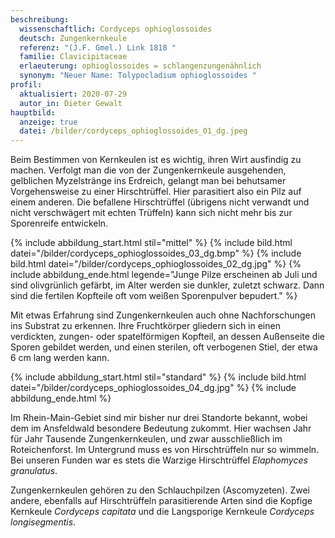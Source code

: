 ```yaml
---
beschreibung:
  wissenschaftlich: Cordyceps ophioglossoides
  deutsch: Zungenkernkeule
  referenz: "(J.F. Gmel.) Link 1818 "
  familie: Clavicipitaceae
  erlaeuterung: ophioglossoides = schlangenzungenähnlich
  synonym: "Neuer Name: Tolypocladium ophioglossoides "
profil:
  aktualisiert: 2020-07-29
  autor_in: Dieter Gewalt
hauptbild:
  anzeige: true
  datei: /bilder/cordyceps_ophioglossoides_01_dg.jpeg
---
```

Beim Bestimmen von Kernkeulen ist es wichtig, ihren Wirt ausfindig zu machen. Verfolgt man die von der Zungenkernkeule ausgehenden, gelblichen Myzelstränge ins Erdreich, gelangt man bei behutsamer Vorgehensweise zu einer Hirschtrüffel. Hier parasitiert also ein Pilz auf einem anderen. Die befallene Hirschtrüffel (übrigens nicht verwandt und nicht verschwägert mit echten Trüffeln) kann sich nicht mehr bis zur Sporenreife entwickeln.

{% include abbildung_start.html stil="mittel" %}
{% include bild.html datei="/bilder/cordyceps_ophioglossoides_03_dg.bmp" %}
{% include bild.html datei="/bilder/cordyceps_ophioglossoides_02_dg.jpg" %}
{% include abbildung_ende.html legende="Junge Pilze erscheinen ab Juli und sind olivgrünlich gefärbt, im Alter werden sie dunkler, zuletzt schwarz. Dann sind die fertilen Kopfteile oft vom weißen Sporenpulver bepudert." %}

Mit etwas Erfahrung sind Zungenkernkeulen auch ohne Nachforschungen ins Substrat zu erkennen. Ihre Fruchtkörper gliedern sich in einen verdickten, zungen- oder spatelförmigen Kopfteil, an dessen Außenseite die Sporen gebildet werden, und einen sterilen, oft verbogenen Stiel, der etwa 6 cm lang werden kann.

{% include abbildung_start.html stil="standard" %}
{% include bild.html datei="/bilder/cordyceps_ophioglossoides_04_dg.jpg" %}
{% include abbildung_ende.html %}

Im Rhein-Main-Gebiet sind mir bisher nur drei Standorte bekannt, wobei dem im Ansfeldwald besondere Bedeutung zukommt. Hier wachsen Jahr für Jahr Tausende Zungenkernkeulen, und zwar ausschließlich im Roteichenforst. Im Untergrund muss es von Hirschtrüffeln nur so wimmeln. Bei unseren Funden war es stets die Warzige Hirschtrüffel *Elaphomyces granulatus*.

Zungenkernkeulen gehören zu den Schlauchpilzen (Ascomyzeten). Zwei andere, ebenfalls auf Hirschtrüffeln parasitierende Arten sind die Kopfige Kernkeule *Cordyceps capitata* und die Langsporige Kernkeule *Cordyceps longisegmentis*.